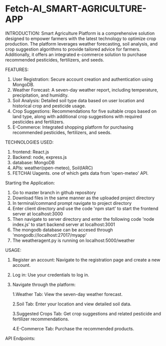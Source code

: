 # Fetch-AI_SMART-AGRICULTURE-APP
INTRODUCTION:
Smart Agriculture Platform is a comprehensive solution designed to empower farmers with the latest technology to optimize crop production. The platform leverages weather forecasting, soil analysis, and crop suggestion algorithms to provide tailored advice for farmers. Additionally, it offers an integrated e-commerce solution to purchase recommended pesticides, fertilizers, and seeds.

FEATURES:
1) User Registration: Secure account creation and authentication using MongoDB.
2) Weather Forecast: A seven-day weather report, including temperature, precipitation, and humidity.
3) Soil Analysis: Detailed soil type data based on user location and historical crop and pesticide usage.
4) Crop Suggestions: Recommendations for five suitable crops based on land type, along with additional crop suggestions with required pesticides and fertilizers.
5) E-Commerce: Integrated shopping platform for purchasing recommended pesticides, fertilizers, and seeds.

TECHNOLOGIES USED:
1. frontend: React.js
2. Backend: node, express.js
3. database: MongoDB
4. APIs: weather(open-meteo), Soil(IARC)
5. FETCHAI Uagents. one of which gets data from 'open-meteo' API.

Starting the Application:
1. Go to master branch in github repository
2. Download files in the same manner as the uploaded project directory
3. In terminal/command prompt navigate to project directory
4. Enter client directory and use the code 'npm start' to start the frontend server at localhost:3000
5. Then navigate to server directory and enter the following code 'node index.js' to start backend server at localhost:3001
6. The mongodb database can be accesed through 'mongodb://localhost:27017/myapp'
7. The weatheragent.py is running on localhost:5000/weather

USAGE:
1. Register an account: Navigate to the registration page and create a new account.
2. Log in: Use your credentials to log in.
3. Navigate through the platform:
   
    1.Weather Tab: View the seven-day weather forecast.
   
    2.Soil Tab: Enter your location and view detailed soil data.
   
    3.Suggested Crops Tab: Get crop suggestions and related pesticide and fertilizer recommendations.
   
    4.E-Commerce Tab: Purchase the recommended products.

API Endpoints:
